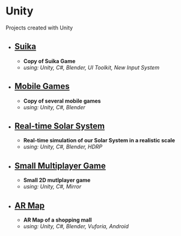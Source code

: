 # Unity
Projects created with Unity

* ## [Suika](Suika)
    * **Copy of Suika Game** <br>
    * *using: Unity, C#, Blender, UI Toolkit, New Input System* <br>

* ## [Mobile Games](Mobile-Games)
    * **Copy of several mobile games** <br>
    * *using: Unity, C#, Blender* <br>

* ## [Real-time Solar System](Real-time-Solar-System)
    * **Real-time simulation of our Solar System in a realistic scale** <br>
    * *using: Unity, C#, Blender, HDRP* <br>

* ## [Small Multiplayer Game](Small-Multiplayer-Game)
    * **Small 2D mutlplayer game** <br>
    * *using: Unity, C#, Mirror* <br>

* ## [AR Map](AR-Map)
    * **AR Map of a shopping mall** <br>
    * *using: Unity, C#, Blender, Vuforia, Android* <br>
